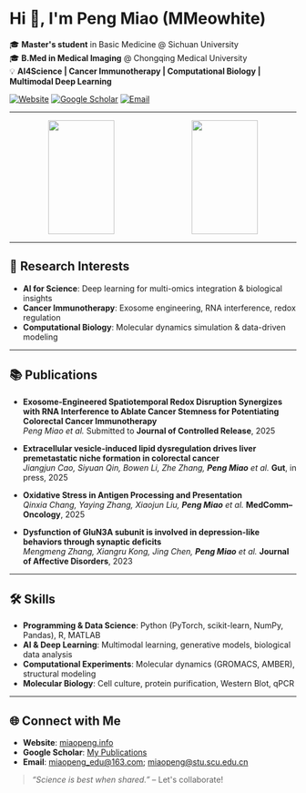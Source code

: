 # Hi 👋, I'm Peng Miao (MMeowhite)

🎓 **Master's student** in Basic Medicine @ Sichuan University  
🎓 **B.Med in Medical Imaging** @ Chongqing Medical University  
💡 **AI4Science | Cancer Immunotherapy | Computational Biology | Multimodal Deep Learning**  

[![Website](https://img.shields.io/badge/Website-miaopeng.info-blue?style=flat-square&logo=google-chrome)](https://www.miaopeng.info/) 
[![Google Scholar](https://img.shields.io/badge/Google%20Scholar-Publications-4A90E2?style=flat-square&logo=googlescholar)]((https://scholar.google.com/citations?user=Y5lz1jMAAAAJ))
[![Email](https://img.shields.io/badge/Email-mmeowhite%40email.com-red?style=flat-square&logo=gmail)](mailto:mmeowhite@email.com)

---

<div align="center" style="display:flex; gap:10px; justify-content:center;">
  <img src="https://github-readme-stats.vercel.app/api?username=MMeowhite&show_icons=true&theme=default" width="48%" height="200" />
  <img src="https://github-readme-stats.vercel.app/api/top-langs/?username=MMeowhite&layout=compact&hide=html,css" width="48%" height="200" />
</div>

---

## 🔬 Research Interests
- **AI for Science**: Deep learning for multi-omics integration & biological insights  
- **Cancer Immunotherapy**: Exosome engineering, RNA interference, redox regulation  
- **Computational Biology**: Molecular dynamics simulation & data-driven modeling  

---

## 📚 Publications
- **Exosome-Engineered Spatiotemporal Redox Disruption Synergizes with RNA Interference to Ablate Cancer Stemness for Potentiating Colorectal Cancer Immunotherapy**  
_Peng Miao et al._ Submitted to **Journal of Controlled Release**, 2025  

- **Extracellular vesicle-induced lipid dysregulation drives liver premetastatic niche formation in colorectal cancer**  
_Jiangjun Cao, Siyuan Qin, Bowen Li, Zhe Zhang, **Peng Miao** et al._ **Gut**, in press, 2025  

- **Oxidative Stress in Antigen Processing and Presentation**  
_Qinxia Chang, Yaying Zhang, Xiaojun Liu, **Peng Miao** et al._ **MedComm–Oncology**, 2025  

- **Dysfunction of GluN3A subunit is involved in depression-like behaviors through synaptic deficits**  
_Mengmeng Zhang, Xiangru Kong, Jing Chen, **Peng Miao** et al._ **Journal of Affective Disorders**, 2023  

---

## 🛠️ Skills
- **Programming & Data Science**: Python (PyTorch, scikit-learn, NumPy, Pandas), R, MATLAB  
- **AI & Deep Learning**: Multimodal learning, generative models, biological data analysis  
- **Computational Experiments**: Molecular dynamics (GROMACS, AMBER), structural modeling  
- **Molecular Biology**: Cell culture, protein purification, Western Blot, qPCR  

---

## 🌐 Connect with Me
- **Website**: [miaopeng.info](https://www.miaopeng.info)  
- **Google Scholar**: [My Publications](https://scholar.google.com/citations?user=Y5lz1jMAAAAJ&hl=zh-CN)
- **Email**: [miaopeng_edu@163.com](mailto:miaopeng_edu@163.com); [miaopeng@stu.scu.edu.cn](mailto:miaopeng@stu.scu.edu.cn)

> _“Science is best when shared.”_ – Let's collaborate!
